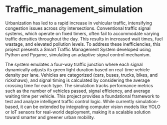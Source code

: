 # Traffic_management_simulation

Urbanization has led to a rapid increase in vehicular traffic, intensifying congestion issues across city intersections. Conventional traffic signal systems, which operate on fixed timers, often fail to accommodate varying traffic densities throughout the day. This results in increased wait times, fuel wastage, and elevated pollution levels. To address these inefficiencies, this project presents a Smart Traffic Management System developed using Python and Pygame, simulating an adaptive signal control mechanism.

The system emulates a four-way traffic junction where each signal dynamically adjusts its green light duration based on real-time vehicle density per lane. Vehicles are categorized (cars, buses, trucks, bikes, and rickshaws), and signal timing is calculated by considering the average crossing time for each type. The simulation tracks performance metrics such as the number of vehicles passed, signal efficiency, and average waiting time per vehicle. This project provides a foundational framework to test and analyze intelligent traffic control logic. While currently simulation-based, it can be extended by integrating computer vision models like YOLO or IoT sensors for real-world deployment, making it a scalable solution toward smarter and greener urban mobility.
